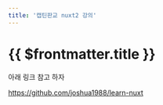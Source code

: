 ```yaml
---
title: '캡틴판교 nuxt2 강의'
---
```


# {{ $frontmatter.title }}


아래 링크 참고 하자


https://github.com/joshua1988/learn-nuxt